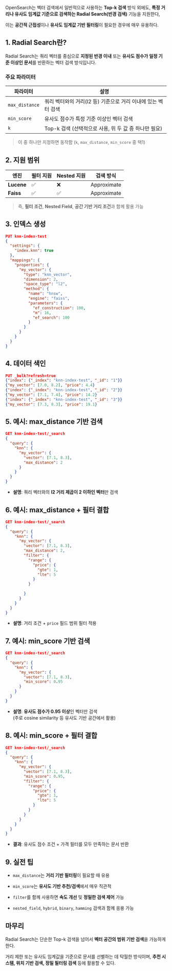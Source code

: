 OpenSearch는 벡터 검색에서 일반적으로 사용하는 **Top-k 검색** 방식 외에도, **특정 거리나 유사도 임계값 기준으로 검색하는 Radial Search(반경 검색)** 기능을 지원한다,

이는 **공간적 근접성**이나 **유사도 임계값 기반 필터링**이 필요한 경우에 매우 유용하다.


## 1. Radial Search란?

Radial Search는 쿼리 벡터를 중심으로 **지정된 반경 이내** 또는 **유사도 점수가 일정 기준 이상인 문서**를 반환하는 벡터 검색 방식입니다.

### 주요 파라미터

| 파라미터           | 설명                                    |
| -------------- | ------------------------------------- |
| `max_distance` | 쿼리 벡터와의 거리(l2 등) 기준으로 거리 이내에 있는 벡터 검색 |
| `min_score`    | 유사도 점수가 특정 기준 이상인 벡터 검색               |
| `k`            | Top-k 검색 (선택적으로 사용, 위 두 값 중 하나만 필요)   |

> 이 중 하나만 지정하면 동작함 (`k`, `max_distance`, `min_score` 중 택1)


## 2. 지원 범위

| 엔진         | 필터 지원 | Nested 지원 | 검색 방식       |
| ---------- | ----- | --------- | ----------- |
| **Lucene** | ✅     | ❌         | Approximate |
| **Faiss**  | ✅     | ✅         | Approximate |

> 즉, **필터 조건**, **Nested Field**, **공간 기반 거리 조건**과 함께 활용 가능


## 3. 인덱스 생성

```json
PUT knn-index-test
{
  "settings": {
    "index.knn": true
  },
  "mappings": {
    "properties": {
      "my_vector": {
        "type": "knn_vector",
        "dimension": 2,
        "space_type": "l2",
        "method": {
          "name": "hnsw",
          "engine": "faiss",
          "parameters": {
            "ef_construction": 100,
            "m": 16,
            "ef_search": 100
          }
        }
      }
    }
  }
}
```


## 4. 데이터 색인

```json
PUT _bulk?refresh=true
{"index": {"_index": "knn-index-test", "_id": "1"}}
{"my_vector": [7.0, 8.2], "price": 4.4}
{"index": {"_index": "knn-index-test", "_id": "2"}}
{"my_vector": [7.1, 7.4], "price": 14.2}
{"index": {"_index": "knn-index-test", "_id": "3"}}
{"my_vector": [7.3, 8.3], "price": 19.1}
```


## 5. 예시: max_distance 기반 검색

```json
GET knn-index-test/_search
{
  "query": {
    "knn": {
      "my_vector": {
        "vector": [7.1, 8.3],
        "max_distance": 2
      }
    }
  }
}
```

- **설명**: 쿼리 벡터와의 **l2 거리 제곱이 2 이하인 벡터**만 검색


## 6. 예시: max_distance + 필터 결합

```json
GET knn-index-test/_search
{
  "query": {
    "knn": {
      "my_vector": {
        "vector": [7.1, 8.3],
        "max_distance": 2,
        "filter": {
          "range": {
            "price": {
              "gte": 1,
              "lte": 5
            }
          }
        
        }
      }
    }
  }
}
```

- **설명**: 거리 조건 + `price` 필드 범위 필터 적용


## 7. 예시: min_score 기반 검색

```json
GET knn-index-test/_search
{
  "query": {
    "knn": {
      "my_vector": {
        "vector": [7.1, 8.3],
        "min_score": 0.95
      }
    }
  }
}
```

- **설명**: **유사도 점수가 0.95 이상**인 벡터만 검색  
    (주로 cosine similarity 등 유사도 기반 공간에서 활용)


## 8. 예시: min_score + 필터 결합

```json
GET knn-index-test/_search
{
  "query": {
    "knn": {
      "my_vector": {
        "vector": [7.1, 8.3],
        "min_score": 0.95,
        "filter": {
          "range": {
            "price": {
              "gte": 1,
              "lte": 5
            }
          }
        }
      }
    }
  }
}
```

- **결과**: 유사도 점수 조건 + 가격 필터를 모두 만족하는 문서 반환

## 9. 실전 팁

- `max_distance`는 **거리 기반 필터링**이 필요할 때 유용
    
- `min_score`는 **유사도 기반 추천/검색**에서 매우 직관적
    
- `filter`를 함께 사용하면 **속도 개선** 및 **정밀한 검색 제어** 가능
    
- `nested_field`, `hybrid`, `binary`, `hamming` 검색과 함께 응용 가능


## 마무리

Radial Search는 단순한 Top-k 검색을 넘어서 **벡터 공간의 범위 기반 검색**을 가능하게 한다.

거리 제한 또는 유사도 임계값을 기준으로 문서를 선별하는 데 탁월한 방식이며, **추천 시스템, 위치 기반 검색, 정밀 필터링 검색** 등에 활용할 수 있다.
